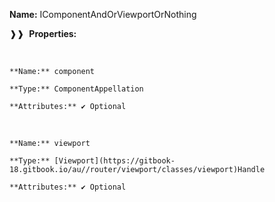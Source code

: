 **Name:** IComponentAndOrViewportOrNothing

❱❱&nbsp;&nbsp;**Properties:**

&nbsp;&nbsp;&nbsp;&nbsp;&nbsp;
```
**Name:** component

**Type:** ComponentAppellation

**Attributes:** ✔ Optional

```

&nbsp;&nbsp;&nbsp;&nbsp;&nbsp;
```
**Name:** viewport

**Type:** [Viewport](https://gitbook-18.gitbook.io/au//router/viewport/classes/viewport)Handle

**Attributes:** ✔ Optional

```

